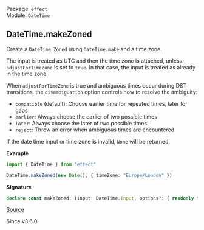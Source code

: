Package: `effect`<br />
Module: `DateTime`<br />

## DateTime.makeZoned

Create a `DateTime.Zoned` using `DateTime.make` and a time zone.

The input is treated as UTC and then the time zone is attached, unless
`adjustForTimeZone` is set to `true`. In that case, the input is treated as
already in the time zone.

When `adjustForTimeZone` is true and ambiguous times occur during DST transitions,
the `disambiguation` option controls how to resolve the ambiguity:
- `compatible` (default): Choose earlier time for repeated times, later for gaps
- `earlier`: Always choose the earlier of two possible times
- `later`: Always choose the later of two possible times
- `reject`: Throw an error when ambiguous times are encountered

If the date time input or time zone is invalid, `None` will be returned.

**Example**

```ts
import { DateTime } from "effect"

DateTime.makeZoned(new Date(), { timeZone: "Europe/London" })
```

**Signature**

```ts
declare const makeZoned: (input: DateTime.Input, options?: { readonly timeZone?: number | string | TimeZone | undefined; readonly adjustForTimeZone?: boolean | undefined; readonly disambiguation?: Disambiguation | undefined; }) => Option.Option<Zoned>
```

[Source](https://github.com/Effect-TS/effect/tree/main/packages/effect/src/DateTime.ts#L428)

Since v3.6.0